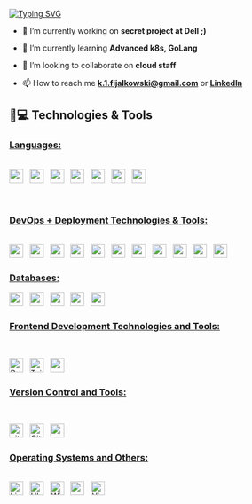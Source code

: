 [![Typing SVG](https://readme-typing-svg.herokuapp.com?duration=6500&color=777777&background=00000000&width=500&height=120&lines=++Hello!+I'm+Krzysztof+Fijalkowski+🙂)](https://git.io/typing-svg)

- 🔭 I’m currently working on **secret project at Dell ;)**

- 🌱 I’m currently learning **Advanced k8s, GoLang**

- 👯 I’m looking to collaborate on **cloud staff**

- 📫 How to reach me **k.1.fijalkowski@gmail.com** or <a href="https://linkedin.com/in/https://www.linkedin.com/in/krzysztof-fija%c5%82kowski-02a231118/" target="blank">**LinkedIn**</a>

</p>


## 🚀💻 Technologies & Tools

### <u> Languages: </u>

<br>
<span><img src="https://img.shields.io/badge/Python-FFD43B?style=for-the-badge&logo=python&logoColor=blue" height="25" /></span>
&nbsp;
<span><img src="https://img.shields.io/badge/Java-ED8B00?style=for-the-badge&logo=java&logoColor=white" height="25" /></span>
&nbsp;
<span><img src="https://img.shields.io/badge/Go-00ADD8?style=for-the-badge&logo=go&logoColor=white" height="25" /></span>
&nbsp;
<span><img src="https://img.shields.io/badge/C%2B%2B-00599C?style=for-the-badge&logo=c%2B%2B&logoColor=white" height="25" /></span>
&nbsp;
<span><img src="https://img.shields.io/badge/C-00599C?style=for-the-badge&logo=c&logoColor=white" height="25" /></span>
&nbsp;
<span><img src="https://img.shields.io/badge/PLSQL-F80000?style=for-the-badge&logo=oracle&logoColor=black" height="25" /></span>
&nbsp;
<span><img src="https://img.shields.io/badge/Haskell-5D4F85?style=for-the-badge&logo=haskell&logoColor=white" height="25" /></span>

&nbsp;
<br>

### <u> DevOps + Deployment Technologies & Tools: </u>

<br>
<span><img src="https://img.shields.io/badge/Kubernetes-3069DE?style=for-the-badge&logo=kubernetes&logoColor=white" height="25"/> </a></span>
&nbsp;
<span><img src="https://img.shields.io/badge/Docker-2CA5E0?style=for-the-badge&logo=docker&logoColor=white"  height="25" /></span>
&nbsp;
<span><img src="https://img.shields.io/badge/Azure_DevOps-0078D7?style=for-the-badge&logo=azure-devops&logoColor=white"  height="25"/> </a></span>
&nbsp;
<span><img src="https://img.shields.io/badge/Shell_Script-121011?style=for-the-badge&logo=gnu-bash&logoColor=white" height="25" /></span>
&nbsp;
<span><img src="https://img.shields.io/badge/GitHub_Actions-2088FF?style=for-the-badge&logo=github-actions&logoColor=white" height="25" /></span>
&nbsp;
<span><img src="https://img.shields.io/badge/Jenkins-49728B?style=for-the-badge&logo=jenkins&logoColor=white" height="25" /></span>
&nbsp;
<span><img src="https://img.shields.io/badge/Netlify-00C7B7?style=for-the-badge&logo=netlify&logoColor=white" height="25" /></span>
&nbsp;
<span><img src="https://img.shields.io/badge/Vercel-000000?style=for-the-badge&logo=vercel&logoColor=white" height="25" /></span>
&nbsp;
<span><img src="https://img.shields.io/badge/fastapi-109989?style=for-the-badge&logo=FASTAPI&logoColor=white" height="25" /></span>
&nbsp;
<span><img src="https://img.shields.io/badge/Postman-FF6C37?style=for-the-badge&logo=Postman&logoColor=white" height="25" /></span>
&nbsp;
<span><img src="https://img.shields.io/badge/rabbitmq-%23FF6600.svg?&style=for-the-badge&logo=rabbitmq&logoColor=white" height="25" /></span>
&nbsp;

### <u> Databases: </u>
<span><img src="https://img.shields.io/badge/PostgreSQL-316192?style=for-the-badge&logo=postgresql&logoColor=white" height="25" /></span>
&nbsp;
<span><img src="https://img.shields.io/badge/Supabase-181818?style=for-the-badge&logo=supabase&logoColor=white" height="25" /></span>
&nbsp;
<span><img src="https://img.shields.io/badge/Elastic_Search-005571?style=for-the-badge&logo=elasticsearch&logoColor=white" height="25" /></span>
&nbsp;
<span><img src="https://img.shields.io/badge/Oracle-F80000?style=for-the-badge&logo=Oracle&logoColor=white" height="25" /></span>
&nbsp;
<span><img src="https://img.shields.io/badge/redis-CC0000.svg?&style=for-the-badge&logo=redis&logoColor=white" height="25" /></span>
&nbsp;


### <u> Frontend Development Technologies and Tools: </u>

<br>

<span><img src="https://img.shields.io/badge/React-20232A?style=for-the-badge&logo=react&logoColor=61DAFB" alt="ReactJS logo" title="ReactJS" height="25" /></span>
&nbsp;
<span><img src="https://img.shields.io/badge/Tailwind_CSS-38B2AC?style=for-the-badge&logo=tailwind-css&logoColor=white" alt="TailwindCSS logo" title="TailwindCSS" height="25" /></span>
&nbsp;
<span><img src="https://img.shields.io/badge/JavaScript-323330?style=for-the-badge&logo=javascript&logoColor=F7DF1E" height="25" /></span>
&nbsp;




### <u> Version Control and Tools:</u>

<br>

<span><img src="https://img.shields.io/badge/GIT-E44C30?style=for-the-badge&logo=git&logoColor=white" alt="git logo" title="Git" height="25" /></span>
&nbsp;
<span><img src="https://img.shields.io/badge/GitHub-100000?style=for-the-badge&logo=github&logoColor=white" alt="Github logo" title="Github" height="25" /></span>
&nbsp;
<span><img src="https://img.shields.io/badge/GitLab-330F63?style=for-the-badge&logo=gitlab&logoColor=white" height="25" /></span>
&nbsp;

### <u> Operating Systems and Others:</u>

<br>

<span>
<img src = "https://img.shields.io/badge/Linux-FCC624?style=for-the-badge&logo=linux&logoColor=black" alt="Linux Logo"  title="Linux" height="25"/>
</span>
&nbsp;
<span>
<img src = "https://img.shields.io/badge/Ubuntu-E95420?style=for-the-badge&logo=ubuntu&logoColor=white" alt="Ubuntu Logo"  title="Ubuntu" height="25"/>
</span>
&nbsp;
<span>
<img src = "https://img.shields.io/badge/Windows-0078D6?style=for-the-badge&logo=windows&logoColor=white" alt="Windows Logo"  title="Windows" height="25"/>
</span>
&nbsp;
<span><img src="https://img.shields.io/badge/IntelliJIDEA-000000.svg?style=for-the-badge&logo=intellij-idea&logoColor=white" height="25" /></span>
&nbsp;
<span><img src="https://img.shields.io/badge/VSCode-0078D4?style=for-the-badge&logo=visual%20studio%20code&logoColor=white" alt="Visual Studio Code logo" title="Visual Studio Code" height="25" /></span>
&nbsp;


<br>
<br>


